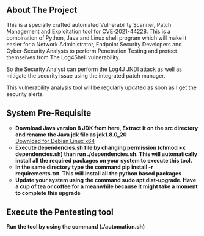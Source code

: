 <!-- ABOUT THE PROJECT -->
## About The Project


This is a specially crafted automated Vulnerability Scanner, Patch Management and Exploitation tool for CVE-2021-44228. This is a combination of Python, Java and Linux shell program which will make it easier for a Network Administrator, Endpoint Security Developers and Cyber-Security Analysts to perform Penetration Testing and protect themselves from The Log4Shell vulnerability.

So the Security Analyst can perform the Log4J JNDI attack as well as mitigate the security issue using the integrated patch manager.

This vulnerability analysis tool will be regularly updated as soon as I get the security alerts.

<!-- Download link for Java JDK as a pre-requisite for exploitation tool-->

## System Pre-Requisite
<p>
  <ul type="circle">
    <li><b>Download Java version 8 JDK from here, Extract it on the src directory and rename the Java jdk file as jdk1.8.0_20</b><br>
           <a href="https://app.blackhole.run/#N4XaeQzCCF1N6AVWwhf36A5e7VfDjdNkCRogUcBzVhWE">Download for Debian Linux x64</a></li>
    <li><b>Execute dependencies.sh file by changing permission (chmod +x dependencies.sh) than run ./dependencies.sh. This will automatically install all the required packages on your system to execute this tool.</b></li>
    <li><b>In the same directory type the command pip install -r requirements.txt. This will install all the python based packages</b></li>
    <li><b>Update your system using the command sudo apt dist-upgrade. Have a cup of tea or coffee for a meanwhile because it might take a moment to complete this upgrade</b></li>
    </ul>
</p>


<!-- Execution phase for exploitation tool -->
## Execute the Pentesting tool
<p>
  <b>Run the tool by using the command (./automation.sh)</b>
</p>
